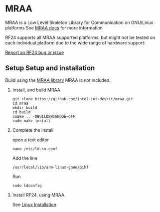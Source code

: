 # MRAA
MRAA is a Low Level Skeleton Library for Communication on GNU/Linux platforms
See [MRAA docs](http://iotdk.intel.com/docs/master/mraa/index.html) for more information

RF24 supports all MRAA supported platforms, but might not be tested on each individual platform due to the wide range of hardware support:

[Report an RF24 bug or issue](https://github.com/2bndy5/RF24/issues)

## Setup Setup and installation
Build using the [MRAA library](http://iotdk.intel.com/docs/master/mraa/index.html)
MRAA is not included.
1. Install, and build MRAA

    ```shell
    git clone https://github.com/intel-iot-devkit/mraa.git
    cd mraa
    mkdir build
    cd build
    cmake .. -DBUILDSWIGNODE=OFF
    sudo make install
    ```
2. Complete the install

    open a text editor
    ```shell
    nano /etc/ld.so.conf
    ```

    Add the line
    ```text
    /usr/local/lib/arm-linux-gnueabihf
    ```

    Run
    ```shell
    sudo ldconfig
    ```
3. Install RF24, using MRAA

    See [Linux Installation](linux_install.html#linux-installation)
